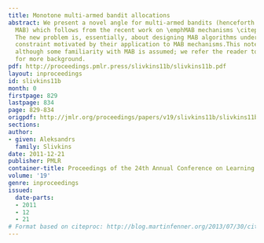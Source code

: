 ```yaml
---
title: Monotone multi-armed bandit allocations
abstract: We present a novel angle for multi-armed bandits (henceforth abbreviated
  MAB) which follows from the recent work on \emphMAB mechanisms \citepMechMAB-ec09,DevanurK08,Transform-ec10.
  The new problem is, essentially, about designing MAB algorithms under an additional
  constraint motivated by their application to MAB mechanisms.This note is self-contained,
  although some familiarity with MAB is assumed; we refer the reader to \citeCesaBL-book
  for more background.
pdf: http://proceedings.pmlr.press/slivkins11b/slivkins11b.pdf
layout: inproceedings
id: slivkins11b
month: 0
firstpage: 829
lastpage: 834
page: 829-834
origpdf: http://jmlr.org/proceedings/papers/v19/slivkins11b/slivkins11b.pdf
sections: 
author:
- given: Aleksandrs
  family: Slivkins
date: 2011-12-21
publisher: PMLR
container-title: Proceedings of the 24th Annual Conference on Learning Theory
volume: '19'
genre: inproceedings
issued:
  date-parts:
  - 2011
  - 12
  - 21
# Format based on citeproc: http://blog.martinfenner.org/2013/07/30/citeproc-yaml-for-bibliographies/
---
```


